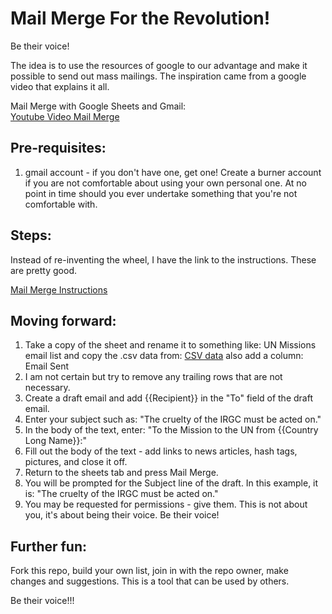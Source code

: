 # Mail Merge For the Revolution!  

Be their voice!  

The idea is to use the resources of google to our advantage and make 
it possible to send out mass mailings.  The inspiration came from a
google video that explains it all.  

Mail Merge with Google Sheets and Gmail:  
[Youtube Video Mail Merge](https://www.youtube.com/watch?v=YTeV4i1W3Zo)  

## Pre-requisites:  
1. gmail account - if you don't have one, get one!  Create a burner account if you are not comfortable about using your own personal one.  At no point in time should you ever undertake something that you're not comfortable with.  

## Steps:  
Instead of re-inventing the wheel, I have the link to the instructions.  These are pretty good.  

[Mail Merge Instructions](https://developers.google.com/apps-script/samples/automations/mail-merge)  

## Moving forward:  
1. Take a copy of the sheet and rename it to something like: UN Missions email list and copy the .csv data from: [CSV data](https://github.com/glebite/2022/blob/main/snapshot/country_email.csv) also add a column: Email Sent  
2. I am not certain but try to remove any trailing rows that are not necessary.  
3. Create a draft email and add {{Recipient}} in the "To" field of the draft email.  
4. Enter your subject such as: "The cruelty of the IRGC must be acted on."  
5. In the body of the text, enter: "To the Mission to the UN from {{Country Long Name}}:"
6. Fill out the body of the text - add links to news articles, hash tags, pictures, and close it off.  
7. Return to the sheets tab and press Mail Merge.  
8. You will be prompted for the Subject line of the draft.  In this example, it is: "The cruelty of the IRGC must be acted on."  
9. You may be requested for permissions - give them.  This is not about you, it's about being their voice.  Be their voice!

## Further fun:  
Fork this repo, build your own list, join in with the repo owner, make changes and suggestions.  This is a tool that can be used by others.  

Be their voice!!!

